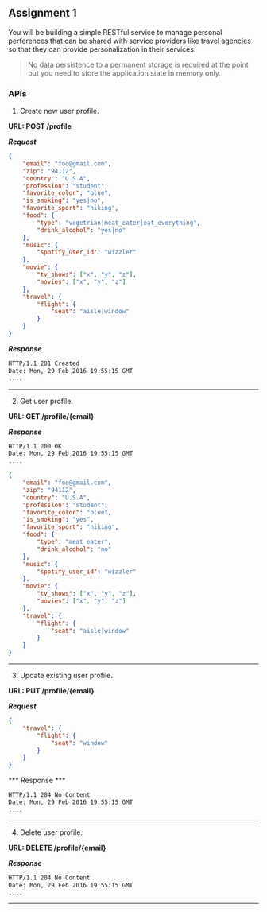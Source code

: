 ## Assignment 1 

You will be building a simple RESTful service to manage personal perferences that can be shared with service providers like travel agencies so that they can provide personalization in their services.
> No data persistence to a permanent storage is required at the point but you need to store the application state in memory only.

### APIs
1. Create new user profile.

__URL: POST /profile__

***Request***
```json
{
    "email": "foo@gmail.com",
    "zip": "94112",
    "country": "U.S.A",
    "profession": "student",
    "favorite_color": "blue",
    "is_smoking": "yes|no",
    "favorite_sport": "hiking",
    "food": {
        "type": "vegetrian|meat_eater|eat_everything",
        "drink_alcohol": "yes|no"
    },
    "music": {
        "spotify_user_id": "wizzler"
    },
    "movie": {
        "tv_shows": ["x", "y", "z"],
        "movies": ["x", "y", "z"]
    },
    "travel": {
        "flight": {
            "seat": "aisle|window"            
        }
    }
}
``` 
***Response***
```sh
HTTP/1.1 201 Created
Date: Mon, 29 Feb 2016 19:55:15 GMT
....
``` 
---
2. Get user profile.

__URL: GET /profile/{email}__

***Response***
```sh
HTTP/1.1 200 OK
Date: Mon, 29 Feb 2016 19:55:15 GMT
....
``` 

```json
{
    "email": "foo@gmail.com",
    "zip": "94112",
    "country": "U.S.A",
    "profession": "student",
    "favorite_color": "blue",
    "is_smoking": "yes",
    "favorite_sport": "hiking",
    "food": {
        "type": "meat_eater",
        "drink_alcohol": "no"
    },
    "music": {
        "spotify_user_id": "wizzler"
    },
    "movie": {
        "tv_shows": ["x", "y", "z"],
        "movies": ["x", "y", "z"]
    },
    "travel": {
        "flight": {
            "seat": "aisle|window"            
        }
    }
}
``` 
---
3. Update existing user profile.

__URL: PUT /profile/{email}__

***Request***
```json
{
    "travel": {
        "flight": {
            "seat": "window"            
        }
    }
}
``` 

*** Response ***
```sh
HTTP/1.1 204 No Content
Date: Mon, 29 Feb 2016 19:55:15 GMT
....
``` 
---
4. Delete user profile.

__URL: DELETE /profile/{email}__

***Response***
```sh
HTTP/1.1 204 No Content
Date: Mon, 29 Feb 2016 19:55:15 GMT
....
``` 
---


